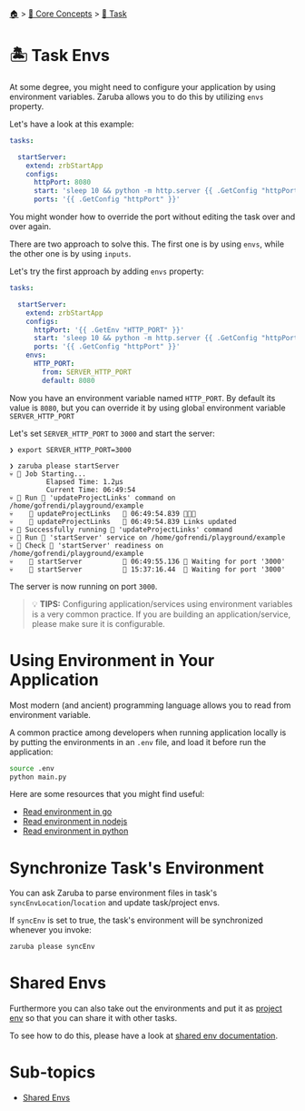 <!--startTocHeader-->
[🏠](../../../README.md) > [🧠 Core Concepts](../../README.md) > [🔨 Task](../README.md)
# 🏝️ Task Envs
<!--endTocHeader-->


At some degree, you might need to configure your application by using environment variables. Zaruba allows you to do this by utilizing `envs` property.

Let's have a look at this example:

```yaml
tasks:

  startServer:
    extend: zrbStartApp
    configs:
      httpPort: 8080
      start: 'sleep 10 && python -m http.server {{ .GetConfig "httpPort" }}'
      ports: '{{ .GetConfig "httpPort" }}'
```

You might wonder how to override the port without editing the task over and over again.

There are two approach to solve this. The first one is by using `envs`, while the other one is by using `inputs`.

Let's try the first approach by adding `envs` property:


```yaml
tasks:

  startServer:
    extend: zrbStartApp
    configs:
      httpPort: '{{ .GetEnv "HTTP_PORT" }}'
      start: 'sleep 10 && python -m http.server {{ .GetConfig "httpPort" }}'
      ports: '{{ .GetConfig "httpPort" }}'
    envs:
      HTTP_PORT:
        from: SERVER_HTTP_PORT
        default: 8080
```

Now you have an environment variable named `HTTP_PORT`. By default its value is `8080`, but you can override it by using global environment variable `SERVER_HTTP_PORT`

Let's set `SERVER_HTTP_PORT` to `3000` and start the server:

```
❯ export SERVER_HTTP_PORT=3000

❯ zaruba please startServer
💀 🔎 Job Starting...
         Elapsed Time: 1.2µs
         Current Time: 06:49:54
💀 🏁 Run 🔗 'updateProjectLinks' command on /home/gofrendi/playground/example
💀    🚀 updateProjectLinks   🔗 06:49:54.839 🎉🎉🎉
💀    🚀 updateProjectLinks   🔗 06:49:54.839 Links updated
💀 🎉 Successfully running 🔗 'updateProjectLinks' command
💀 🏁 Run 🍏 'startServer' service on /home/gofrendi/playground/example
💀 🏁 Check 🍏 'startServer' readiness on /home/gofrendi/playground/example
💀    🔎 startServer          🍏 06:49:55.136 📜 Waiting for port '3000'
💀    🔎 startServer          🍏 15:37:16.44  📜 Waiting for port '3000'
```

The server is now running on port `3000`.


> 💡 __TIPS:__  Configuring application/services using environment variables is a very common practice. If you are building an application/service, please make sure it is configurable.

# Using Environment in Your Application

Most modern (and ancient) programming language allows you to read from environment variable.

A common practice among developers when running application locally is by putting the environments in an `.env` file, and load it before run the application:

```bash
source .env
python main.py
```

Here are some resources that you might find useful:

* [Read environment in go](https://pkg.go.dev/os#Getenv)
* [Read environment in nodejs](https://nodejs.org/api/process.html#processenv)
* [Read environment in python](https://docs.python.org/3/library/os.html#os.getenv)

# Synchronize Task's Environment

You can ask Zaruba to parse environment files in task's `syncEnvLocation`/`location` and update task/project envs.

If `syncEnv` is set to true, the task's environment will be synchronized whenever you invoke:

 ```bash
 zaruba please syncEnv
 ```

# Shared Envs

Furthermore you can also take out the environments and put it as [project env](../../project/project-envs.md) so that you can share it with other tasks.

To see how to do this, please have a look at [shared env documentation](./shared-envs.md).


<!--startTocSubTopic-->
# Sub-topics
* [Shared Envs](shared-envs.md)
<!--endTocSubTopic-->